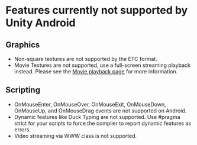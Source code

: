 Features currently not supported by Unity Android
=================================================


Graphics
--------

* Non-square textures are not supported by the ETC format.
* Movie Textures are not supported, use a full-screen streaming playback instead. Please see the [Movie playback page](Main.VideoFiles.md) for more information.

Scripting
---------

* <span class=component>OnMouseEnter</span>, <span class=component>OnMouseOver</span>, <span class=component>OnMouseExit</span>, <span class=component>OnMouseDown</span>, <span class=component>OnMouseUp</span>, and <span class=component>OnMouseDrag</span> events are not supported on Android.
* Dynamic features like Duck Typing are not supported. Use #pragma strict for your scripts to force the compiler to report dynamic features as errors.
* Video streaming via <span class=component>WWW</span> class is not supported.
